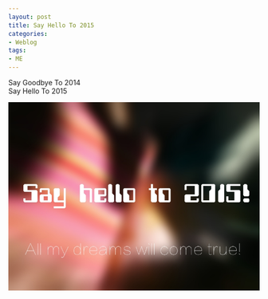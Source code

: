 ```yaml
---
layout: post
title: Say Hello To 2015 
categories:
- Weblog
tags:
- ME
---
```

Say Goodbye To 2014   
Say Hello To 2015    

![Say Hello To 2015](/media/pics/20150101-sayhello.jpg)    